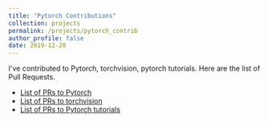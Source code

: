 ```yaml
---
title: "Pytorch Contributions"
collection: projects
permalink: /projects/pytorch_contrib
author_profile: false
date: 2019-12-20
---
```


I've contributed to Pytorch, torchvision, pytorch tutorials. Here are the list of Pull Requests.

- [List of PRs to Pytorch](https://github.com/pytorch/pytorch/pulls?q=is%3Apr+author%3Aprajjwal1+is%3Aclosed)
- [List of PRs to torchvision](https://github.com/pytorch/vision/pulls?q=is%3Apr+author%3Aprajjwal1+is%3Aclosed)
- [List of PRs to Pytorch tutorials](https://github.com/pytorch/tutorials/pulls?q=is%3Apr+author%3Aprajjwal1+is%3Aclosed)

